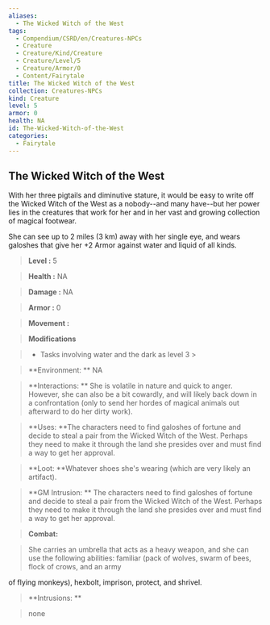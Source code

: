 ```yaml
---
aliases:
  - The Wicked Witch of the West
tags:
  - Compendium/CSRD/en/Creatures-NPCs
  - Creature
  - Creature/Kind/Creature
  - Creature/Level/5
  - Creature/Armor/0
  - Content/Fairytale
title: The Wicked Witch of the West
collection: Creatures-NPCs
kind: Creature
level: 5
armor: 0
health: NA
id: The-Wicked-Witch-of-the-West
categories:
  - Fairytale
---
```

## The Wicked Witch of the West  
  
With her three pigtails and diminutive stature, it would be easy to write off the Wicked Witch of the West as a nobody--and many have--but her power lies in the creatures that work for her and in her vast and growing collection of magical footwear.
  
She can see up to 2 miles (3 km) away with her single eye, and wears galoshes that give her +2 Armor against water and liquid of all kinds.  
  

  
  
  
> **Level :** 5  
  
> **Health :** NA  
  
> **Damage :** NA  
  
> **Armor :** 0  
  
> **Movement :**   
  
> **Modifications**  
  
>- Tasks involving water and the dark as level 3 >
  
>  
  
> **Environment: ** NA  
  
> **Interactions: ** She is volatile in nature and quick to anger. However, she can also be a bit cowardly, and will likely back down in a confrontation (only to send her hordes of magical animals out afterward to do her dirty work).  
  
> **Uses: **The characters need to find galoshes of fortune and decide to steal a pair from the Wicked Witch of the West. Perhaps they need to make it through the land she presides over and must find a way to get her approval.  
  
> **Loot: **Whatever shoes she's wearing (which are very likely an artifact).  
  
> **GM Intrusion: ** The characters need to find galoshes of fortune and decide to steal a pair from the Wicked Witch of the West. Perhaps they need to make it through the land she presides over and must find a way to get her approval.  
  

  
> **Combat:** 
  
> She carries an umbrella that acts as a heavy weapon, and she can use the following abilities: familiar (pack of wolves, swarm of bees, flock of crows, and an army
  
of flying monkeys), hexbolt, imprison, protect, and shrivel.  
  
  
  

  
> **Intrusions: ** 
  
> none  
  
